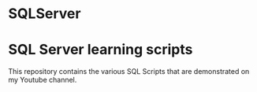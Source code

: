 # SQLServer
SQL Server learning scripts
===========================
This repository contains the various SQL Scripts that are demonstrated on my Youtube channel.
